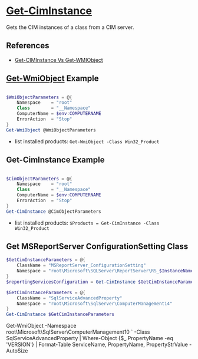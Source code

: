 # [Get-CimInstance](https://docs.microsoft.com/en-us/powershell/module/cimcmdlets/get-ciminstance)

Gets the CIM instances of a class from a CIM server.

## References

- [Get-CIMInstance Vs Get-WMIObject](https://blog.ipswitch.com/get-ciminstance-vs-get-wmiobject-whats-the-difference)

## [Get-WmiObject](https://docs.microsoft.com/en-us/powershell/module/microsoft.powershell.management/get-wmiobject) Example

```powershell

$WmiObjectParameters = @{
    Namespace    = "root"
    Class        = "__Namespace"
    ComputerName = $env:COMPUTERNAME
    ErrorAction  = "Stop"
}
Get-WmiObject @WmiObjectParameters

```

- list installed products: `Get-WmiObject -Class Win32_Product`

## Get-CimInstance Example

```powershell

$CimObjectParameters = @{
    Namespace    = "root"
    Class        = "__Namespace"
    ComputerName = $env:COMPUTERNAME
    ErrorAction  = "Stop"
}
Get-CimInstance @CimObjectParameters

```

- list installed products: `$Products = Get-CimInstance -Class Win32_Product`

## Get MSReportServer ConfigurationSetting Class

```powershell
$GetCimInstanceParameters = @{
    ClassName = "MSReportServer_ConfigurationSetting"
    Namespace = "root\Microsoft\SQLServer\ReportServer\RS_$InstanceName\v$sqlVersion\Admin"
}
$reportingServicesConfiguration = Get-CimInstance $GetCimInstanceParameters
```


```powershell
$GetCimInstanceParameters = @{
    ClassName = "SqlServiceAdvancedProperty"
    Namespace = "root\Microsoft\SqlServer\ComputerManagement14"
}
Get-CimInstance $GetCimInstanceParameters
```


Get-WmiObject -Namespace root\Microsoft\SqlServer\ComputerManagement10 `
 -Class SqlServiceAdvancedProperty | 
 Where-Object {$_.PropertyName -eq 'VERSION'} | 
 Format-Table ServiceName, PropertyName, PropertyStrValue -AutoSize

